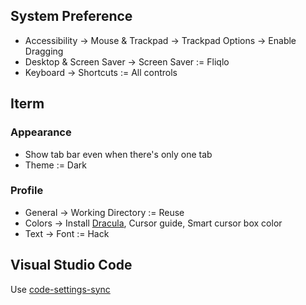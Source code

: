 ## System Preference
- Accessibility -> Mouse & Trackpad -> Trackpad Options -> Enable Dragging
- Desktop & Screen Saver -> Screen Saver := Fliqlo
- Keyboard -> Shortcuts := All controls

## Iterm

### Appearance
- Show tab bar even when there's only one tab
- Theme := Dark

### Profile
- General -> Working Directory := Reuse
- Colors -> Install [Dracula](https://draculatheme.com/iterm/), Cursor guide, Smart cursor box color
- Text -> Font := Hack

## Visual Studio Code
Use [code-settings-sync](https://marketplace.visualstudio.com/items?itemName=Shan.code-settings-sync)

